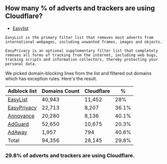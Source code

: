 ## How many % of adverts and trackers are using Cloudflare?


- [Easylist](https://web.archive.org/web/20210516110248/https://easylist.to/)
```
EasyList is the primary filter list that removes most adverts from international webpages, including unwanted frames, images and objects.

EasyPrivacy is an optional supplementary filter list that completely removes all forms of tracking from the internet, including web bugs, tracking scripts and information collectors, thereby protecting your personal data.
```


We picked domain-blocking lines from the list and filtered out domains which has exception rules.
Here's the result.


| Adblock list | Domains Count | Cloudflare | % |
| --- | --- | --- | --- |
| [EasyList](https://easylist.to/easylist/easylist.txt) | 40,943 | 11,452 | 28% |
| [EasyPrivacy](https://easylist.to/easylist/easyprivacy.txt) | 22,713 | 8,207 | 36.1% |
| [Annoyance](https://secure.fanboy.co.nz/fanboy-annoyance.txt) | 20,280 | 8,136 | 40.1% |
| [AdGuard](https://adguardteam.github.io/AdGuardSDNSFilter/Filters/filter.txt) | 52,650 | 10,675 | 20.3% |
| [AdAway](https://raw.githubusercontent.com/AdAway/adaway.github.io/master/hosts.txt) | 1,957 | 794 | 40.6% |
| Total | 94,356 | 28,145 | 29.8% |


### 29.8% of adverts and trackers are using Cloudflare.
